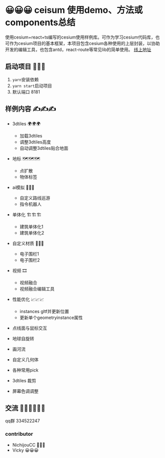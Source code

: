# 😀😀😀 ceisum 使用demo、方法或components总结

使用cesium+react+ts编写的cesium使用样例库。可作为学习cesium代码库，也可作为cesium项目的基本框架，本项目包含cesium各种使用的上层封装，以协助开发的编辑工具，也包含antd，react-route等常见lib的简单使用。
[线上地址](http://106.14.16.109:1010)


## 启动项目 👾👾👾
1. ``yarn``安装依赖
2. ``yarn start``启动项目
3. 默认端口 8181

## 样例内容 ✍✍✍
- 3dtiles 🌍🌍🌍
    - 加载3dtiles
    - 调整3dtiles高度
    - 自动调整3dtiles贴合地面

- 地标 🗺🗺🗺
    - 点扩散
    - 物体标签
- ai模拟 🏃🏃🏃
    - 自定义路线巡游
    - 指令机器人
- 单体化 🏗🏗🏗
    - 建筑单体化1
    - 建筑单体化2
- 自定义材质 🚧🚧🚧
    - 电子围栏1
    - 电子围栏2
- 视频 🎞
    - 视频融合
    - 视频融合编辑工具
- 性能优化 📈📈📈
    - instances gltf并更新位置
    - 更新单个geometryinstance属性
- 点线面与鼠标交互
- 地球自旋转
- 画河流
- 自定义几何体
- 各种常用pick
- 3dtiles 裁剪
- 屏幕色调调整



## 交流 🙋‍♂️🙋‍♂️🙋‍♂️
qq群 334522247

### contributor
- NichijouCC 👾👾👾
- Vicky 😀😀😀
